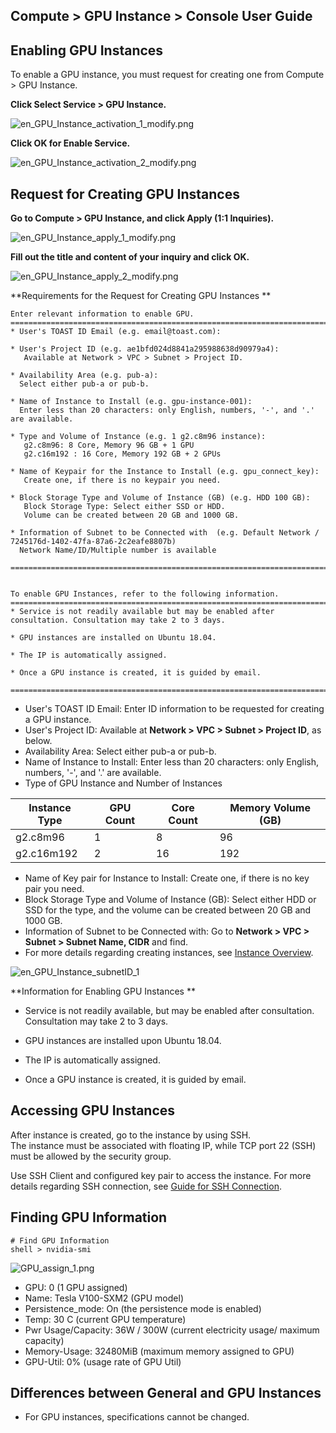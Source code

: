 
## Compute > GPU Instance > Console User Guide


## Enabling GPU Instances  

To enable a GPU instance, you must request for creating one from Compute > GPU Instance.

**Click Select Service > GPU Instance.**

![en_GPU_Instance_activation_1_modify.png](http://static.toastoven.net/prod_gpu/en_GPU_Instance_activation_1_modify.png)  

**Click OK for Enable Service.**

![en_GPU_Instance_activation_2_modify.png](http://static.toastoven.net/prod_gpu/en_GPU_Instance_activation_2_modify.png)



## Request for Creating GPU Instances 

**Go to Compute > GPU Instance, and click Apply (1:1 Inquiries).**

![en_GPU_Instance_apply_1_modify.png](http://static.toastoven.net/prod_gpu/en_GPU_Instance_apply_1_modify.png)


**Fill out the title and content of your inquiry and click OK.**

![en_GPU_Instance_apply_2_modify.png](http://static.toastoven.net/prod_gpu/en_GPU_Instance_apply_2_modify.png)


**Requirements for the Request for Creating GPU Instances **

```
Enter relevant information to enable GPU.  
=============================================================================
* User's TOAST ID Email (e.g. email@toast.com):

* User's Project ID (e.g. ae1bfd024d8841a295988638d90979a4):
   Available at Network > VPC > Subnet > Project ID.

* Availability Area (e.g. pub-a):
  Select either pub-a or pub-b.

* Name of Instance to Install (e.g. gpu-instance-001):
  Enter less than 20 characters: only English, numbers, '-', and '.' are available.

* Type and Volume of Instance (e.g. 1 g2.c8m96 instance):
   g2.c8m96: 8 Core, Memory 96 GB + 1 GPU
   g2.c16m192 : 16 Core, Memory 192 GB + 2 GPUs

* Name of Keypair for the Instance to Install (e.g. gpu_connect_key):
   Create one, if there is no keypair you need.

* Block Storage Type and Volume of Instance (GB) (e.g. HDD 100 GB):
   Block Storage Type: Select either SSD or HDD.
   Volume can be created between 20 GB and 1000 GB.

* Information of Subnet to be Connected with  (e.g. Default Network / 7245176d-1402-47fa-87a6-2c2eafe8807b)
  Network Name/ID/Multiple number is available

=============================================================================


To enable GPU Instances, refer to the following information.   
=============================================================================
* Service is not readily available but may be enabled after consultation. Consultation may take 2 to 3 days. 

* GPU instances are installed on Ubuntu 18.04. 

* The IP is automatically assigned. 

* Once a GPU instance is created, it is guided by email. 

=============================================================================
```

* User's TOAST ID Email: Enter ID information to be requested for creating a GPU instance.  
* User's Project ID: Available at **Network > VPC > Subnet > Project ID**, as below.
* Availability Area: Select either pub-a or pub-b.  
* Name of Instance to Install: Enter less than 20 characters: only English, numbers, '-', and '.' are available. 
* Type of GPU Instance and Number of Instances 

| Instance Type | GPU Count | Core Count | Memory Volume (GB) |
| --- | --- | --- | --- |
| g2.c8m96 | 1 | 8 | 96 |
| g2.c16m192 | 2 | 16 | 192 |

* Name of Key pair for Instance to Install: Create one, if there is no key pair you need. 
* Block Storage Type and Volume of Instance (GB): Select either HDD or SSD for the type, and the volume can be created between 20 GB and 1000 GB. 
* Information of Subnet to be Connected with: Go to **Network > VPC > Subnet > Subnet Name, CIDR** and find.
* For more details regarding creating instances, see [Instance Overview](http://docs.toast.com/ko/Compute/Instance/ko/overview/).


![en_GPU_Instance_subnetID_1](http://static.toastoven.net/prod_gpu/en_GPU_Instance_subnetID_1.png)


**Information for Enabling GPU Instances **

* Service is not readily available, but may be enabled after consultation. Consultation may take 2 to 3 days. 

* GPU instances are installed upon Ubuntu 18.04.

* The IP is automatically assigned. 

* Once a GPU instance is created, it is guided by email.  


## Accessing GPU Instances 

After instance is created, go to the instance by using SSH.  
The instance must be associated with floating IP, while TCP port 22 (SSH) must be allowed by the security group. 

Use SSH Client and configured key pair to access the instance. 
For more details regarding SSH connection, see [Guide for SSH Connection](https://docs.toast.com/ko/Compute/Instance/ko/overview/#linux).



## Finding GPU Information 

```
# Find GPU Information
shell > nvidia-smi
```

![GPU_assign_1.png](http://static.toastoven.net/prod_gpu/GPU_assign_1.png)


* GPU: 0 (1 GPU assigned)
* Name: Tesla V100-SXM2 (GPU model)
* Persistence_mode: On (the persistence mode is enabled)
* Temp: 30 C (current GPU temperature)
* Pwr Usage/Capacity: 36W / 300W (current electricity usage/ maximum capacity)
* Memory-Usage: 32480MiB (maximum memory assigned to GPU)
* GPU-Util: 0% (usage rate of GPU Util)

## Differences between General and GPU Instances 

* For GPU instances, specifications cannot be changed.  
